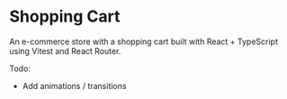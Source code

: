 # Shopping Cart

An e-commerce store with a shopping cart built with React + TypeScript using Vitest and React Router.

Todo:
- Add animations / transitions

